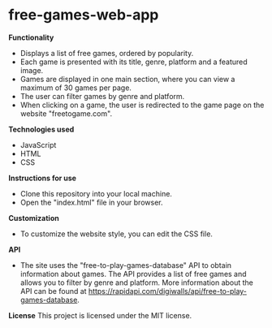 # free-games-web-app

**Functionality**

- Displays a list of free games, ordered by popularity.
- Each game is presented with its title, genre, platform and a featured image.
- Games are displayed in one main section, where you can view a maximum of 30 games per page.
- The user can filter games by genre and platform.
- When clicking on a game, the user is redirected to the game page on the website "freetogame.com".

**Technologies used**
- JavaScript
- HTML
- CSS

**Instructions for use**
- Clone this repository into your local machine.
- Open the "index.html" file in your browser.

**Customization**
- To customize the website style, you can edit the CSS file.

**API**
- The site uses the "free-to-play-games-database" API to obtain information about games. The API provides a list of free games and allows you to filter by genre and platform. More information about the API can be found at https://rapidapi.com/digiwalls/api/free-to-play-games-database.


**License**
This project is licensed under the MIT license.